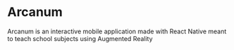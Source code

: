 # Arcanum
Arcanum is an interactive mobile application made with React Native meant to teach school subjects using Augmented Reality
